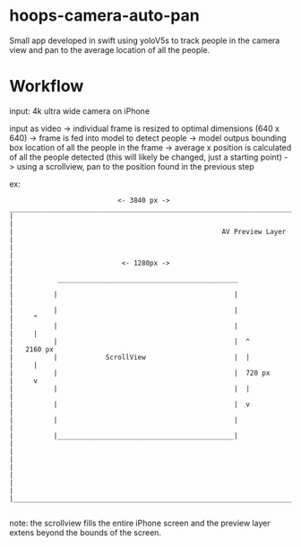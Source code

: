 # hoops-camera-auto-pan
Small app developed in swift using yoloV5s to track people in the camera view and pan to the average location of all the people. 

# Workflow

input: 4k ultra wide camera on iPhone

input as video -> individual frame is resized to optimal dimensions (640 x 640) -> frame is fed into model to detect people -> model outpus bounding box location of all the people in the frame -> average x position is calculated of all the people detected (this will likely be changed, just a starting point) -> using a scrollview, pan to the position found in the previous step

ex:
~~~text
                           <- 3840 px ->
____________________________________________________________________________
|                                                                           |
|                                                    AV Preview Layer       |
|                                                                           |
|                           <- 1280px ->                                    |
|           _____________________________________________                   |
|          |                                            |                   |
|          |                                            |                   |     ^
|          |                                            |                   |     |
|          |                                            |  ^                |   2160 px
|          |            ScrollView                      |  |                |     |
|          |                                            |  720 px           |     v
|          |                                            |  |                |
|          |                                            |  v                |
|          |                                            |                   |
|          |____________________________________________|                   |
|                                                                           |
|                                                                           |
|                                                                           |
|___________________________________________________________________________|
                             
~~~

note: the scrollview fills the entire iPhone screen and the preview layer extens beyond the bounds of the screen.
